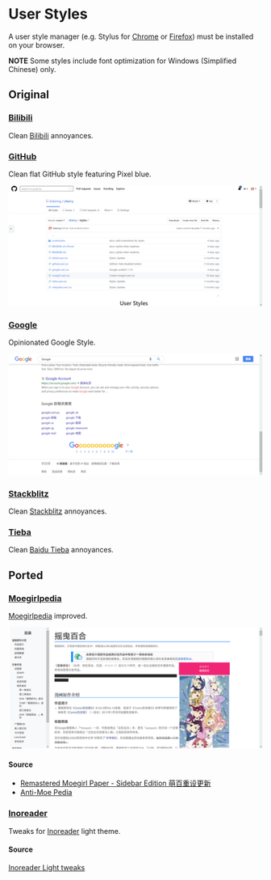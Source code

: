 # User Styles

A user style manager (e.g. Stylus for [Chrome](https://chrome.google.com/webstore/detail/stylus/clngdbkpkpeebahjckkjfobafhncgmne) or [Firefox](https://addons.mozilla.org/firefox/addon/styl-us/)) must be installed on your browser.

**NOTE** Some styles include font optimization for Windows (Simplified Chinese) only.

## Original

### [Bilibili](bilibili.user.css?raw=true)

Clean [Bilibili](https://www.bilibili.com/) annoyances.

### [GitHub](github.user.css?raw=true)

Clean flat GitHub style featuring Pixel blue.

![](../screenshots/github.png)

### [Google](google.user.css?raw=true)

Opinionated Google Style.

![](../screenshots/google.png)

### [Stackblitz](stackblitz.user.css?raw=true)

Clean [Stackblitz](https://stackblitz.com/) annoyances.

### [Tieba](tieba.user.css?raw=true)

Clean [Baidu Tieba](https://tieba.baidu.com/) annoyances.

## Ported

### [Moegirlpedia](moegirl.user.css?raw=true)

[Moegirlpedia](https://zh.moegirl.org/) improved.

![](../screenshots/moegirlpedia.png)

#### Source

- [Remastered Moegirl Paper - Sidebar Edition 萌百重设更新](https://userstyles.org/styles/163374/remastered-moegirl-paper-sidebar-edition)
- [Anti-Moe Pedia](https://userstyles.org/styles/145419/anti-moe-pedia)

### [Inoreader](inoreader.user.css?raw=true)

Tweaks for [Inoreader](https://www.inoreader.com/) light theme.

#### Source

[Inoreader Light tweaks](http://userstyles.org/styles/142459)
